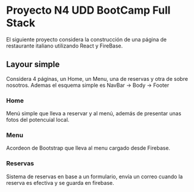 # Proyecto N4 UDD BootCamp Full Stack

El siguiente proyecto considera la construcción de una página de restaurante italiano utilizando React y FireBase.

## Layour simple

Considera 4 páginas, un Home, un Menu, una de reservas y otra de sobre nosotros.
Ademas el esquema simple es NavBar -> Body -> Footer

### Home

Menú simple que lleva a reservar y al menú, además de presentar unas fotos del potencuial local.

### Menu

Acordeon de Bootstrap que lleva al menu cargado desde Firebase.

### Reservas

Sistema de reservas en base a un formulario, envía un correo cuando la reserva es efectiva y se guarda en firebase.

